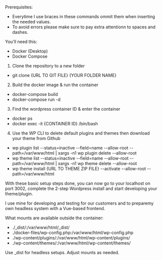 Prerequisites:
- Everytime I use braces in these commands ommit them when inserting the needed values.
- To avoid errors please make sure to pay extra attentionn to spaces and dashes.

You'll need this:
- Docker (Desktop)
- Docker Compose

1. Clone the repository to a new folder
- git clone {URL TO GIT FILE} {YOUR FOLDER NAME}
2. Build the docker image & run the container
- docker-compose build 
- docker-compose run -d
3. Find the wordpress container ID & enter the container
- docker ps
- docker exec -it {CONTAINER ID} /bin/bash
4. Use the WP CLI to delete default plugins and themes then download your theme from Github
- wp plugin list --status=inactive --field=name --allow-root --path=/var/www/html | xargs -n1 wp plugin delete --allow-root
- wp theme list --status=inactive --field=name --allow-root --path=/var/www/html | xargs -n1 wp theme delete --allow-root
- wp theme install {URL TO THEME ZIP FILE} --activate --allow-root --path=/var/www/html

With these basic setup steps done, you can now go to your localhost on port 3002, complete the 2-step Wordpress install
and start developing your theme/plugin. 

I use mine for developing and testing for our customers and to preparemy own headless system with a Vue-based frontend.

What mounts are available outside the container:
- ./_dist/:/var/www/html/_dist/
- ./docker-files/wp-config.php:/var/www/html/wp-config.php
- ./wp-content/plugins/:/var/www/html/wp-content/plugins/
- ./wp-content/themes/:/var/www/html/wp-content/themes/

Use _dist for headless setups. Adjust mounts as needed.